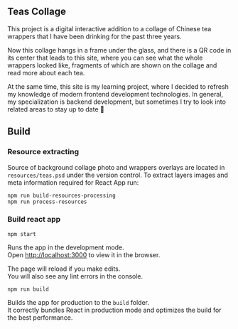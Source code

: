 ## Teas Collage

This project is a digital interactive addition to a collage of Chinese tea wrappers that I have been 
drinking for the past three years.

Now this collage hangs in a frame under the glass, and there is a QR code in its center that leads to this site, where you can see what the whole wrappers looked like, fragments of which are shown on the collage and read more about each tea.

At the same time, this site is my learning project, where I decided to refresh my knowledge of modern frontend development technologies. In general, my specialization is backend development, but sometimes I try to look into related areas to stay up to date 🙂

## Build

### Resource extracting

Source of background collage photo and wrappers overlays are located in `resources/teas.psd` under 
the version control. To extract layers images and meta information required for React App run:

`npm run build-resources-processing`\
`npm run process-resources` 

### Build react app

`npm start`

Runs the app in the development mode.\
Open [http://localhost:3000](http://localhost:3000) to view it in the browser.

The page will reload if you make edits.\
You will also see any lint errors in the console.

`npm run build`

Builds the app for production to the `build` folder.\
It correctly bundles React in production mode and optimizes the build for the best performance.


